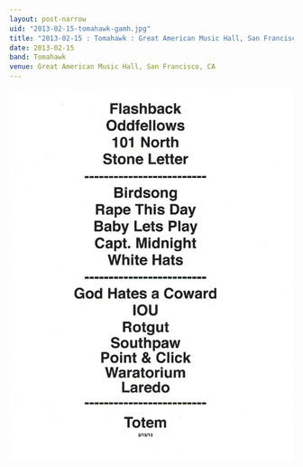 ```yaml
---
layout: post-narrow
uid: "2013-02-15-tomahawk-gamh.jpg"
title: "2013-02-15 : Tomahawk : Great American Music Hall, San Francisco, CA"
date: 2013-02-15
band: Tomahawk
venue: Great American Music Hall, San Francisco, CA
---
```


<div class="showcase">
  <img src="/img/2013/02/20130215-Tomahawk-GAMH.jpg" alt="2013-02-15-tomahawk-gamh.jpg">
</div>
